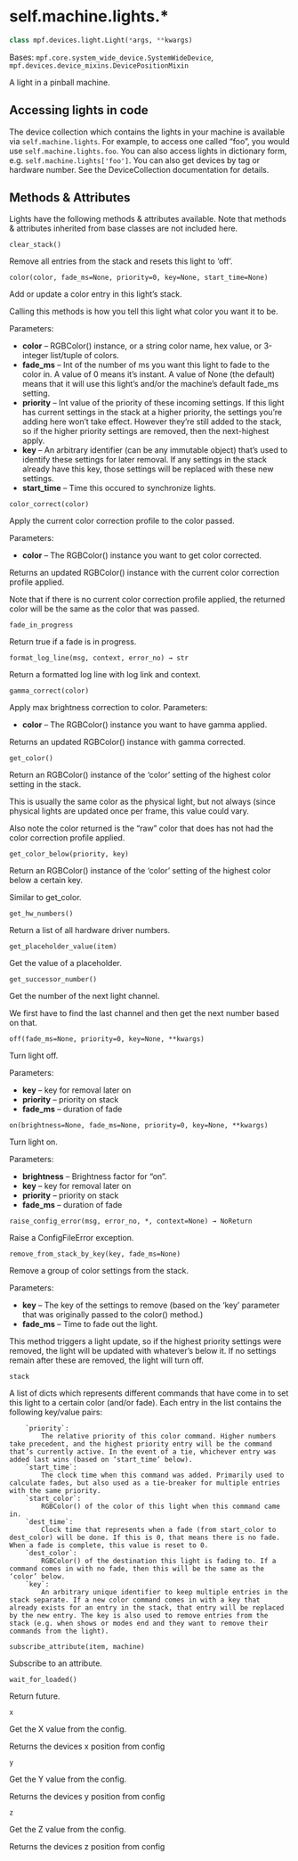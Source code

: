 
# self.machine.lights.*

``` python
class mpf.devices.light.Light(*args, **kwargs)
```

Bases: `mpf.core.system_wide_device.SystemWideDevice`, `mpf.devices.device_mixins.DevicePositionMixin`

A light in a pinball machine.

## Accessing lights in code

The device collection which contains the lights in your machine is available via `self.machine.lights`. For example, to access one called “foo”, you would use `self.machine.lights.foo`. You can also access lights in dictionary form, e.g. `self.machine.lights['foo']`. You can also get devices by tag or hardware number. See the DeviceCollection documentation for details.

## Methods & Attributes

Lights have the following methods & attributes available. Note that methods & attributes inherited from base classes are not included here.

`clear_stack()`

Remove all entries from the stack and resets this light to ‘off’.

`color(color, fade_ms=None, priority=0, key=None, start_time=None)`

Add or update a color entry in this light’s stack.

Calling this methods is how you tell this light what color you want it to be.

Parameters:

* **color** – RGBColor() instance, or a string color name, hex value, or 3-integer list/tuple of colors.
* **fade_ms** – Int of the number of ms you want this light to fade to the color in. A value of 0 means it’s instant. A value of None (the default) means that it will use this light’s and/or the machine’s default fade_ms setting.
* **priority** – Int value of the priority of these incoming settings. If this light has current settings in the stack at a higher priority, the settings you’re adding here won’t take effect. However they’re still added to the stack, so if the higher priority settings are removed, then the next-highest apply.
* **key** – An arbitrary identifier (can be any immutable object) that’s used to identify these settings for later removal. If any settings in the stack already have this key, those settings will be replaced with these new settings.
* **start_time** – Time this occured to synchronize lights.

`color_correct(color)`

Apply the current color correction profile to the color passed.

Parameters:

* **color** – The RGBColor() instance you want to get color corrected.

Returns an updated RGBColor() instance with the current color correction profile applied.

Note that if there is no current color correction profile applied, the returned color will be the same as the color that was passed.

`fade_in_progress`

Return true if a fade is in progress.

`format_log_line(msg, context, error_no) → str`

Return a formatted log line with log link and context.

`gamma_correct(color)`

Apply max brightness correction to color.
Parameters:

* **color** – The RGBColor() instance you want to have gamma applied.

Returns an updated RGBColor() instance with gamma corrected.

`get_color()`

Return an RGBColor() instance of the ‘color’ setting of the highest color setting in the stack.

This is usually the same color as the physical light, but not always (since physical lights are updated once per frame, this value could vary.

Also note the color returned is the “raw” color that does has not had the color correction profile applied.

`get_color_below(priority, key)`

Return an RGBColor() instance of the ‘color’ setting of the highest color below a certain key.

Similar to get_color.

`get_hw_numbers()`

Return a list of all hardware driver numbers.

`get_placeholder_value(item)`

Get the value of a placeholder.

`get_successor_number()`

Get the number of the next light channel.

We first have to find the last channel and then get the next number based on that.

`off(fade_ms=None, priority=0, key=None, **kwargs)`

Turn light off.

Parameters:

* **key** – key for removal later on
* **priority** – priority on stack
* **fade_ms** – duration of fade

`on(brightness=None, fade_ms=None, priority=0, key=None, **kwargs)`

Turn light on.

Parameters:

* **brightness** – Brightness factor for “on”.
* **key** – key for removal later on
* **priority** – priority on stack
* **fade_ms** – duration of fade

`raise_config_error(msg, error_no, *, context=None) → NoReturn`

Raise a ConfigFileError exception.

`remove_from_stack_by_key(key, fade_ms=None)`

Remove a group of color settings from the stack.

Parameters:

* **key** – The key of the settings to remove (based on the ‘key’ parameter that was originally passed to the color() method.)
* **fade_ms** – Time to fade out the light.

This method triggers a light update, so if the highest priority settings were removed, the light will be updated with whatever’s below it. If no settings remain after these are removed, the light will turn off.

`stack`

A list of dicts which represents different commands that have come in to set this light to a certain color (and/or fade). Each entry in the list contains the following key/value pairs:

        `priority`:
            The relative priority of this color command. Higher numbers take precedent, and the highest priority entry will be the command that’s currently active. In the event of a tie, whichever entry was added last wins (based on ‘start_time’ below).
        `start_time`:
            The clock time when this command was added. Primarily used to calculate fades, but also used as a tie-breaker for multiple entries with the same priority.
        `start_color`:
            RGBColor() of the color of this light when this command came in.
        `dest_time`:
            Clock time that represents when a fade (from start_color to dest_color) will be done. If this is 0, that means there is no fade. When a fade is complete, this value is reset to 0.
        `dest_color`:
            RGBColor() of the destination this light is fading to. If a command comes in with no fade, then this will be the same as the ‘color’ below.
        `key`:
            An arbitrary unique identifier to keep multiple entries in the stack separate. If a new color command comes in with a key that already exists for an entry in the stack, that entry will be replaced by the new entry. The key is also used to remove entries from the stack (e.g. when shows or modes end and they want to remove their commands from the light).

`subscribe_attribute(item, machine)`

Subscribe to an attribute.

`wait_for_loaded()`

Return future.

`x`

Get the X value from the config.

Returns the devices x position from config

`y`

Get the Y value from the config.

Returns the devices y position from config

`z`

Get the Z value from the config.

Returns the devices z position from config
